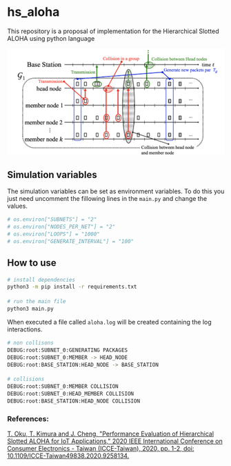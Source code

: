# hs_aloha
This repository is a proposal of implementation for the Hierarchical Slotted ALOHA using python language

![aloha - Time-sequence diagram](aloha.png "Time-sequence diagram")


## Simulation variables
The simulation variables can be set as environment variables.
To do this you just need uncomment the fillowing lines in the `main.py` and change the values.

```python
# os.environ["SUBNETS"] = "2"
# os.environ["NODES_PER_NET"] = "2"
# os.environ["LOOPS"] = "1000"
# os.environ["GENERATE_INTERVAL"] = "100"
```

## How to use
```bash
# install dependencies
python3 -m pip install -r requirements.txt

# run the main file
python3 main.py
```

When executed a file called `aloha.log` will be created containing the log interactions.
```bash
# non collisons
DEBUG:root:SUBNET_0:GENERATING PACKAGES
DEBUG:root:SUBNET_0:MEMBER -> HEAD_NODE
DEBUG:root:BASE_STATION:HEAD_NODE -> BASE_STATION

# collisions
DEBUG:root:SUBNET_0:MEMBER COLLISION
DEBUG:root:SUBNET_0:HEAD_MEMBER COLLISION
DEBUG:root:BASE_STATION:HEAD_NODE COLLISION
```

### References:
[T. Oku, T. Kimura and J. Cheng, "Performance Evaluation of Hierarchical Slotted ALOHA for IoT Applications," 2020 IEEE International Conference on Consumer Electronics - Taiwan (ICCE-Taiwan), 2020, pp. 1-2, doi: 10.1109/ICCE-Taiwan49838.2020.9258134.](paper.pdf)
